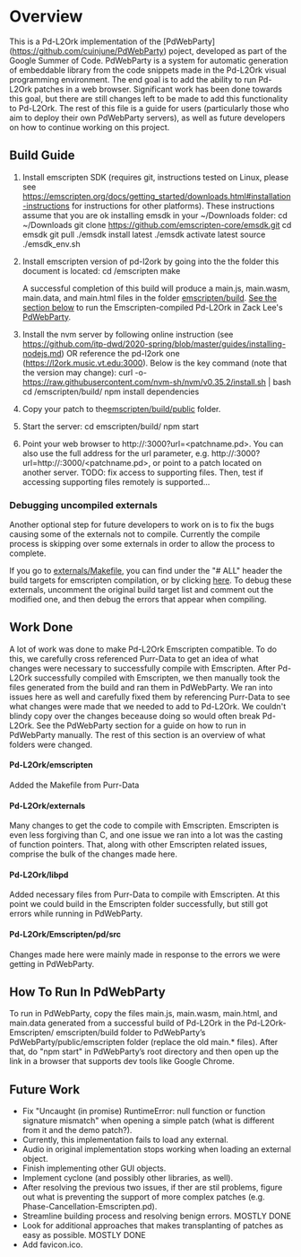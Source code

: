# Overview
This is a Pd-L2Ork implementation of the [PdWebParty] (https://github.com/cuinjune/PdWebParty) poject, developed as part of the Google Summer of Code. PdWebParty is a system for automatic generation of embeddable library from the code snippets made in the Pd-L2Ork visual programming environment. The end goal is to add the ability to run Pd-L2Ork patches in a web browser. Significant work has been done towards this goal, but there are still changes left to be made to add this functionality to Pd-L2Ork. The rest of this file is a guide for users (particularly those who aim to deploy their own PdWebParty servers), as well as future developers on how to continue working on this project.

## Build Guide
1. Install emscripten SDK (requires git, instructions tested on Linux, please see https://emscripten.org/docs/getting_started/downloads.html#installation-instructions for instructions for other platforms). These instructions assume that you are ok installing emsdk in your ~/Downloads folder:
		cd ~/Downloads
		git clone https://github.com/emscripten-core/emsdk.git
		cd emsdk
		git pull
		./emsdk install latest
		./emsdk activate latest
		source ./emsdk_env.sh

2. Install emscripten version of pd-l2ork by going into the the folder this document is located:
		cd <pd-l2ork-git-folder>/emscripten
		make

	A successful completion of this build will produce a main.js, main.wasm, main.data, and main.html files in the folder [emscripten/build](./build). [See the section below](#How-To-Run-In-PdWebParty) to run the Emscripten-compiled Pd-L2Ork in Zack Lee's [PdWebParty](https://github.com/cuinjune/PdWebParty).

3. Install the nvm server by following online instruction (see https://github.com/itp-dwd/2020-spring/blob/master/guides/installing-nodejs.md) OR reference the pd-l2ork one (https://l2ork.music.vt.edu:3000). Below is the key command (note that the version may change):
		curl -o- https://raw.githubusercontent.com/nvm-sh/nvm/v0.35.2/install.sh | bash
		cd <pd-l2ork-git-folder>/emscripten/build/
		npm install dependencies

4. Copy your patch to the[emscripten/build/public](./build/public) folder.

5. Start the server:
		cd <pd-l2ork-git-folder>emscripten/build/
		npm start

6. Point your web browser to http://<server-address>:3000?url=<patchname.pd>. You can also use the full address for the url parameter, e.g. http://<server-address>:3000?url=http://<server-address>:3000/<patchname.pd>, or point to a patch located on another server. TODO: fix access to supporting files. Then, test if accessing supporting files remotely is supported...

### Debugging uncompiled externals
Another optional step for future developers to work on is to fix the bugs causing some of the externals not to compile. Currently the compile process is skipping over some externals in order to allow the process to complete.

If you go to [externals/Makefile](../externals/Makefile), you can find under the "# ALL" header the build targets for emscripten compilation, or by clicking [here](https://github.com/pd-l2ork/Pd-L2Ork-Emscripten/blob/e420b39f7976c4f19c866f5991e2bfef8978a0d6/externals/Makefile). To debug these externals, uncomment the original build target list and comment out the modified one, and then debug the errors that appear when compiling.

## Work Done
A lot of work was done to make Pd-L2Ork Emscripten compatible. To do this, we carefully cross referenced Purr-Data to get an idea of what changes were necessary to successfully compile with Emscripten. After Pd-L2Ork successfully compiled with Emscripten, we then manually took the files generated from the build and ran them in PdWebParty. We ran into issues here as well and carefully fixed them by referencing Purr-Data to see what changes were made that we needed to add to Pd-L2Ork. We couldn't blindy copy over the changes beceause doing so would often break Pd-L2Ork. See the PdWebParty section for a guide on how to run in PdWebParty manually. The rest of this section is an overview of what folders were changed.

#### Pd-L2Ork/emscripten
Added the Makefile from Purr-Data

#### Pd-L2Ork/externals
Many changes to get the code to compile with Emscripten. Emscripten is even less forgiving than C, and one issue we ran into a lot was the casting of function pointers. That, along with other Emscripten related issues, comprise the bulk of the changes made here.

#### Pd-L2Ork/libpd
Added necessary files from Purr-Data to compile with Emscripten. At this point we could build in the Emscripten folder successfully, but still got errors while running in PdWebParty.

#### Pd-L2Ork/Emscripten/pd/src
Changes made here were mainly made in response to the errors we were getting in PdWebParty.

## How To Run In PdWebParty
To run in PdWebParty, copy the files main.js, main.wasm, main.html, and main.data generated from a successful build of Pd-L2Ork in the Pd-L2Ork-Emscripten/ emscripten/build folder to PdWebParty’s PdWebParty/public/emscripten folder (replace the old main.* files). After that, do "npm start" in PdWebParty’s root directory and then open up the link in a browser that supports dev tools like Google Chrome.

## Future Work
- Fix "Uncaught (in promise) RuntimeError: null function or function signature mismatch" when opening a simple patch (what is different from it and the demo patch?).
- Currently, this implementation fails to load any external.
- Audio in original implementation stops working when loading an external object.
- Finish implementing other GUI objects.
- Implement cyclone (and possibly other libraries, as well).
- After resolving the previous two issues, if ther are stil problems, figure out what is preventing the support of more complex patches (e.g. Phase-Cancellation-Emscripten.pd).
- Streamline building process and resolving benign errors. MOSTLY DONE
- Look for additional approaches that makes transplanting of patches as easy as possible. MOSTLY DONE
- Add favicon.ico.
